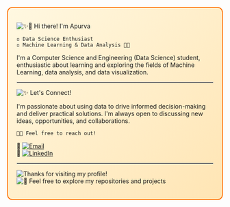 <div style="border: 2px solid #FF6F00; border-radius: 12px; padding: 20px; background: linear-gradient(135deg, #FFF8E1, #FFE5B4);">

![✨👋 Hi there! I'm Apurva](https://img.shields.io/badge/✨👋%20Hi%20there!%20I'm%20Apurva-ffffff?style=for-the-badge&labelColor=000000)

`◽️ Data Science Enthusiast`  
`◽️ Machine Learning & Data Analysis 🤖📶`

I'm a Computer Science and Engineering (Data Science) student, enthusiastic about learning and exploring the fields of Machine Learning, data analysis, and data visualization.

<hr style="border: 0.5px solid #ccc;">

![✨ Let's Connect!](https://img.shields.io/badge/✨%20Let's%20Connect!-ffffff?style=for-the-badge&labelColor=000000)

I'm passionate about using data to drive informed decision-making and deliver practical solutions. I'm always open to discussing new ideas, opportunities, and collaborations. 

`🚀💌 Feel free to reach out!`

🔸 [![Email](https://img.shields.io/badge/Email-FF6F00?logo=gmail&style=flat-square&logoColor=white)](mailto:your.bireapurva@gmail.com)  
🔹 [![LinkedIn](https://img.shields.io/badge/LinkedIn-blue?logo=linkedin&style=flat-square)](https://www.linkedin.com/in/apurvabire19)

<hr style="border: 0.5px solid #ccc;">

![Thanks for visiting my profile!](https://img.shields.io/badge/%20Thanks%20for%20visiting%20my%20profile!-ffffff?style=for-the-badge&labelColor=000000)  
![📂 Feel free to explore my repositories and projects](https://img.shields.io/badge/📂%20Feel%20free%20to%20explore%20my%20repositories%20and%20projects-ffffff?style=for-the-badge&labelColor=000000)
</div>
